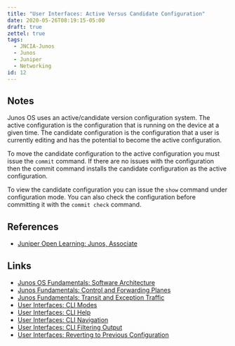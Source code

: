 ```yaml
---
title: "User Interfaces: Active Versus Candidate Configuration"
date: 2020-05-26T08:19:15-05:00
draft: true
zettel: true
tags:
  - JNCIA-Junos
  - Junos
  - Juniper
  - Networking
id: 12
---
```

## Notes
Junos OS uses an active/candidate version configuration system. The active configuration is the configuration that is running on the device at a given time. The candidate configuration is the configuration that a user is currently editing and has the potential to become the active configuration.

To move the candidate configuration to the active configuration you must issue the `commit` command. If there are no issues with the configuration then the commit command installs the candidate configuration as the active configuration.

To view the candidate configuration you can issue the `show` command under configuration mode. You can also check the configuration before committing it with the `commit check` command. 

## References
  * [Juniper Open Learning: Junos, Associate](https://cloud.contentraven.com/junosgenius/learningpath-detail/1004/3/0/1)

## Links
  * [Junos OS Fundamentals: Software Architecture](202005201440-Junos-Software-Architecture.md)
  * [Junos Fundamentals: Control and Forwarding Planes](202005251450-Junos-Fundamentals-Control-and-Forwarding-Planes.md)
  * [Junos Fundamentals: Transit and Exception Traffic](202005251905-Junos-Fundamentals-Transit-and-Exception-Traffic.md)
  * [User Interfaces: CLI Modes](202005251910-User-Interfaces-CLI-Modes.md)
  * [User Interfaces: CLI Help](202005251940-User-Interfaces-CLI-Help.md)
  * [User Interfaces: CLI Navigation](202005251955-User-Interfaces-CLI-Navigation.md)
  * [User Interfaces: CLI Filtering Output](202005252000-User-Interfaces-CLI-Filtering-Output.md)
  * [User Interfaces: Reverting to Previous Configuration](202005260853-User-Interfaces-Reverting-to-Previous-Configuration.md)